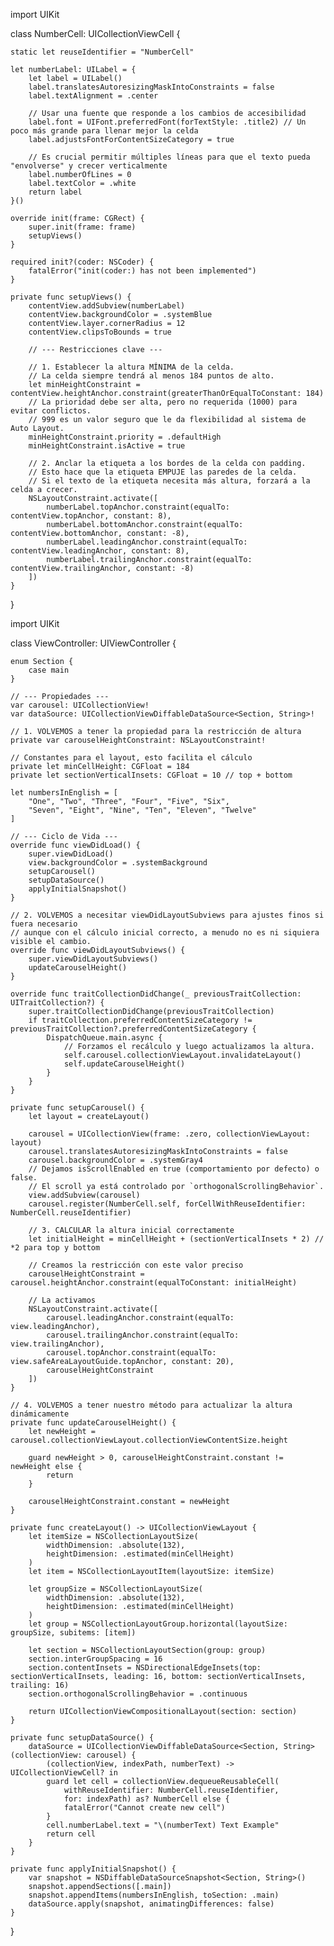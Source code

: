 import UIKit

class NumberCell: UICollectionViewCell {

    static let reuseIdentifier = "NumberCell"

    let numberLabel: UILabel = {
        let label = UILabel()
        label.translatesAutoresizingMaskIntoConstraints = false
        label.textAlignment = .center
        
        // Usar una fuente que responde a los cambios de accesibilidad
        label.font = UIFont.preferredFont(forTextStyle: .title2) // Un poco más grande para llenar mejor la celda
        label.adjustsFontForContentSizeCategory = true
        
        // Es crucial permitir múltiples líneas para que el texto pueda "envolverse" y crecer verticalmente
        label.numberOfLines = 0
        label.textColor = .white
        return label
    }()

    override init(frame: CGRect) {
        super.init(frame: frame)
        setupViews()
    }

    required init?(coder: NSCoder) {
        fatalError("init(coder:) has not been implemented")
    }

    private func setupViews() {
        contentView.addSubview(numberLabel)
        contentView.backgroundColor = .systemBlue
        contentView.layer.cornerRadius = 12
        contentView.clipsToBounds = true

        // --- Restricciones clave ---
        
        // 1. Establecer la altura MÍNIMA de la celda.
        // La celda siempre tendrá al menos 184 puntos de alto.
        let minHeightConstraint = contentView.heightAnchor.constraint(greaterThanOrEqualToConstant: 184)
        // La prioridad debe ser alta, pero no requerida (1000) para evitar conflictos.
        // 999 es un valor seguro que le da flexibilidad al sistema de Auto Layout.
        minHeightConstraint.priority = .defaultHigh
        minHeightConstraint.isActive = true
        
        // 2. Anclar la etiqueta a los bordes de la celda con padding.
        // Esto hace que la etiqueta EMPUJE las paredes de la celda.
        // Si el texto de la etiqueta necesita más altura, forzará a la celda a crecer.
        NSLayoutConstraint.activate([
            numberLabel.topAnchor.constraint(equalTo: contentView.topAnchor, constant: 8),
            numberLabel.bottomAnchor.constraint(equalTo: contentView.bottomAnchor, constant: -8),
            numberLabel.leadingAnchor.constraint(equalTo: contentView.leadingAnchor, constant: 8),
            numberLabel.trailingAnchor.constraint(equalTo: contentView.trailingAnchor, constant: -8)
        ])
    }
}

import UIKit

class ViewController: UIViewController {

    enum Section {
        case main
    }

    // --- Propiedades ---
    var carousel: UICollectionView!
    var dataSource: UICollectionViewDiffableDataSource<Section, String>!
    
    // 1. VOLVEMOS a tener la propiedad para la restricción de altura
    private var carouselHeightConstraint: NSLayoutConstraint!
    
    // Constantes para el layout, esto facilita el cálculo
    private let minCellHeight: CGFloat = 184
    private let sectionVerticalInsets: CGFloat = 10 // top + bottom

    let numbersInEnglish = [
        "One", "Two", "Three", "Four", "Five", "Six",
        "Seven", "Eight", "Nine", "Ten", "Eleven", "Twelve"
    ]

    // --- Ciclo de Vida ---
    override func viewDidLoad() {
        super.viewDidLoad()
        view.backgroundColor = .systemBackground
        setupCarousel()
        setupDataSource()
        applyInitialSnapshot()
    }
    
    // 2. VOLVEMOS a necesitar viewDidLayoutSubviews para ajustes finos si fuera necesario
    // aunque con el cálculo inicial correcto, a menudo no es ni siquiera visible el cambio.
    override func viewDidLayoutSubviews() {
        super.viewDidLayoutSubviews()
        updateCarouselHeight()
    }

    override func traitCollectionDidChange(_ previousTraitCollection: UITraitCollection?) {
        super.traitCollectionDidChange(previousTraitCollection)
        if traitCollection.preferredContentSizeCategory != previousTraitCollection?.preferredContentSizeCategory {
            DispatchQueue.main.async {
                // Forzamos el recálculo y luego actualizamos la altura.
                self.carousel.collectionViewLayout.invalidateLayout()
                self.updateCarouselHeight()
            }
        }
    }
    
    private func setupCarousel() {
        let layout = createLayout()
        
        carousel = UICollectionView(frame: .zero, collectionViewLayout: layout)
        carousel.translatesAutoresizingMaskIntoConstraints = false
        carousel.backgroundColor = .systemGray4
        // Dejamos isScrollEnabled en true (comportamiento por defecto) o false.
        // El scroll ya está controlado por `orthogonalScrollingBehavior`.
        view.addSubview(carousel)
        carousel.register(NumberCell.self, forCellWithReuseIdentifier: NumberCell.reuseIdentifier)

        // 3. CALCULAR la altura inicial correctamente
        let initialHeight = minCellHeight + (sectionVerticalInsets * 2) // *2 para top y bottom
        
        // Creamos la restricción con este valor preciso
        carouselHeightConstraint = carousel.heightAnchor.constraint(equalToConstant: initialHeight)
        
        // La activamos
        NSLayoutConstraint.activate([
            carousel.leadingAnchor.constraint(equalTo: view.leadingAnchor),
            carousel.trailingAnchor.constraint(equalTo: view.trailingAnchor),
            carousel.topAnchor.constraint(equalTo: view.safeAreaLayoutGuide.topAnchor, constant: 20),
            carouselHeightConstraint
        ])
    }
    
    // 4. VOLVEMOS a tener nuestro método para actualizar la altura dinámicamente
    private func updateCarouselHeight() {
        let newHeight = carousel.collectionViewLayout.collectionViewContentSize.height
        
        guard newHeight > 0, carouselHeightConstraint.constant != newHeight else {
            return
        }
        
        carouselHeightConstraint.constant = newHeight
    }

    private func createLayout() -> UICollectionViewLayout {
        let itemSize = NSCollectionLayoutSize(
            widthDimension: .absolute(132),
            heightDimension: .estimated(minCellHeight)
        )
        let item = NSCollectionLayoutItem(layoutSize: itemSize)
        
        let groupSize = NSCollectionLayoutSize(
            widthDimension: .absolute(132),
            heightDimension: .estimated(minCellHeight)
        )
        let group = NSCollectionLayoutGroup.horizontal(layoutSize: groupSize, subitems: [item])
        
        let section = NSCollectionLayoutSection(group: group)
        section.interGroupSpacing = 16
        section.contentInsets = NSDirectionalEdgeInsets(top: sectionVerticalInsets, leading: 16, bottom: sectionVerticalInsets, trailing: 16)
        section.orthogonalScrollingBehavior = .continuous
        
        return UICollectionViewCompositionalLayout(section: section)
    }

    private func setupDataSource() {
        dataSource = UICollectionViewDiffableDataSource<Section, String>(collectionView: carousel) {
            (collectionView, indexPath, numberText) -> UICollectionViewCell? in
            guard let cell = collectionView.dequeueReusableCell(
                withReuseIdentifier: NumberCell.reuseIdentifier,
                for: indexPath) as? NumberCell else {
                fatalError("Cannot create new cell")
            }
            cell.numberLabel.text = "\(numberText) Text Example"
            return cell
        }
    }

    private func applyInitialSnapshot() {
        var snapshot = NSDiffableDataSourceSnapshot<Section, String>()
        snapshot.appendSections([.main])
        snapshot.appendItems(numbersInEnglish, toSection: .main)
        dataSource.apply(snapshot, animatingDifferences: false)
    }
}
